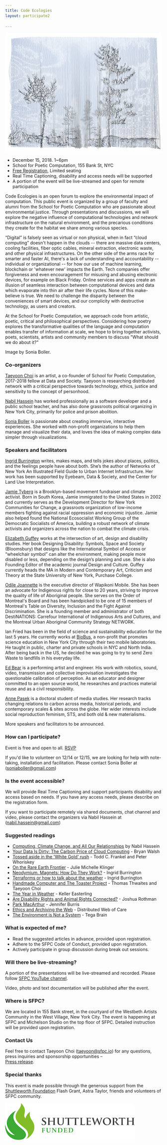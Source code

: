 ```yaml
---
title: Code Ecologies
layout: participate2

---
```


![](/static/img/participate/codeecologies.jpg )

- December 15, 2018. 1~6pm 
- School for Poetic Computation, 155 Bank St, NYC
- [Free Registration](https://www.eventbrite.com/e/code-ecologies-tickets-52863504164), Limited seating
- Real Time Captioning, disability and access needs will be supported
- A portion of the event will be live-streamed and open for remote participation  
 
Code Ecologies is an open forum to explore the environmental impact of computation. This public event is organized by a group of faculty and alumni from the School for Poetic Computation who are passionate about environmental justice. Through presentations and discussions, we will explore the negative influence of computational technologies and network infrastructure on the natural environment, and the precarious conditions they create for the habitat we share among various species.

“Digital” is falsely seen as virtual or non physical, when in fact “cloud computing” doesn't happen in the clouds -- there are massive data centers, cooling facilities, fiber optic cables, mineral extraction, electronic waste, and other physical infrastructures. On the other side of the arms race for smarter and faster AI, there's a lack of understanding and accountability -- individual or organizational -- for how our use of machine learning, blockchain or 'whatever new' impacts the Earth. Tech companies offer forgiveness and even encouragement for misusing and abusing electronic devices, for example on Black Friday. Online services and apps create an illusion of seamless interaction between computational devices and data which evaporate into thin air after their life cycles. None of this make-believe is true. We need to challenge the disparity between the conveniences of smart devices, and our complicity with destructive technology, as users and creators.  

At the School for Poetic Computation, we approach code from artistic, poetic, critical and philosophical perspectives. Considering how poetry explores the transformative qualities of the language and computation enables transfer of information at scale, we hope to bring together activists, poets, scientists, artists and community members to discuss "What should we do about it?" 
 
Image by Sonia Boller. 

### Co-organizers 

[Taeyoon Choi](http://taeyoonchoi.com) is an artist, a co-founder of School for Poetic Computation, 2017-2018 fellow at Data and Society. Taeyoon is researching distributed network with a critical perspective towards technology, ethics, justice and sensitivity to the concept of personhood. 

[Nabil Hassein](https://nabilhassein.github.io/) has worked professionally as a software developer and a public school teacher, and has also done grassroots political organizing in New York City, primarily for police and prison abolition.

[Sonia Boller](https://soniaboller.herokuapp.com/) is passionate about creating immersive, interactive experiences. She worked with non-profit organizations to help them manage and visualize their data, and loves the idea of making complex data simpler through visualizations.

### Speakers and facilitators 

[Ingrid Burrington](http://lifewinning.com/) writes, makes maps, and tells jokes about places, politics, and the feelings people have about both. She’s the author of Networks of New York An Illustrated Field Guide to Urban Internet Infrastructure. Her work has been supported by Eyebeam, Data & Society, and the Center for Land Use Interpretation.

[Jamie Tyberg](https://twitter.com/jtbrg) is a Brooklyn-based movement fundraiser and climate activist. Born in South Korea, Jamie immigrated to the United States in 2002 and currently serves as the Development Director for New York Communities for Change, a grassroots organization of low-income members fighting against racial oppression and economic injustice. Jamie also helped found the National Ecosocialist Working Group of the Democratic Socialists of America, building a robust network of climate activists and organizers across the nation to combat the climate crisis.

[Elizabeth Guffey](https://www.purchase.edu/live/profiles/498-elizabeth-guffey) works at the intersection of art, design and disability studies. Her book Designing Disability: Symbols, Space and Society (Bloomsbury) that designs like the
International Symbol of Access or “wheelchair symbol” can alter the environment, making people more disabled or less, depending on the design’s planning and use. She is also Founding Editor of the academic journal Design and Culture. Guffey currently heads the MA in Modern and Contemporary Art, Criticism and Theory at the State
University of New York, Purchase College.

[Odile Joannette](http://www.wapikoni.ca/home) is the executive director of Wapikoni Mobile. She has been an advocate for Indigenous rights for close to 20 years, striving to improve the quality of life of Aboriginal people. She serves on the Order of Montreal's Board and has been handpicked to be one of 15 members of Montreal's Table on Diversity, Inclusion and the Fight Against Discrimination. She is a founding member and administrator of both DestiNATIONS: Carrefour International of Indigenous Arts and Cultures, and the Montreal Urban Aboriginal Community Strategy NETWORK. 

Ian Fried has been in the field of science and sustainability education for the last 5 years. He currently works at [BioBus](http://www.biobus.org/), a non-profit that promotes science education in New York City through their two mobile laboratories. He taught in public, charter and private schools in NYC and North India. After being back in the US, he decided he was going to try to send Zero Waste to landfills in his everyday life.  

[Ed Bear](http://www.exitrip.org/Main.html) is a performing artist and engineer. His work with robotics, sound, video, transmission and collective improvisation investigates the questionable calibration of perception. As an educator and designer committed to an open source world, he researches and practices material reuse and as a civil responsibility.

[Anne Pasek](https://twitter.com/aepasek) is a doctoral student of media studies. Her research tracks changing relations to carbon across media, historical periods, and contemporary scales & sites across the globe. Her wider interests include social reproduction feminism, STS, and both old & new materialisms.  


More speakers and facilitators to be announced. 

### How can I participate? 
 
Event is free and open to all. [RSVP](https://www.eventbrite.com/e/code-ecologies-tickets-52863504164)

If you'd like to volunteer on 12/14 or 12/15, we are looking for help with note-taking, installation and facilitation. Please contact Sonia Boller at (soniaboller@gmail.com)

### Is the event accessible?

We will provide Real Time Captioning and support participants disability and access based on needs. If you have any access needs, please describe on the registration form. 

If you want to participate remotely via shared documents, chat channel and video, please contact the organizers via Nabil Hassein at (nabil.hassein@gmail.com)

### Suggested readings 

- 	[Computing, Climate Change, and All Our Relationships](https://www.deconstructconf.com/2018/nabil-hassein-computing-climate-change-and-all-our-relationships) by Nabil Hassein  
- [Your Data Is Dirty: The Carbon Price of Cloud Computing](http://time.com/46777/your-data-is-dirty-the-carbon-price-of-cloud-computing/) - Bryan Walsh 
- [Tossed aside in the 'White Gold' rush](https://www.washingtonpost.com/graphics/business/batteries/tossed-aside-in-the-lithium-rush/?noredirect=on) -  Todd C. Frankel and Peter Whoriskey
- [On the Rare Earth Frontier](http://digitalassets.lib.berkeley.edu/etd/ucb/text/Klinger_berkeley_0028E_15409.pdf) - Julie Michelle Klinger
- [Neodymium. Magnets: How Do They Work?](https://popula.com/2018/07/30/neodymium/) - Ingrid Burrington 
- [Terraforms or how to talk about the weather](http://dingdingding.org/issue-2/terraforms-or-how-to-talk-about-the-weather/) - Ingrid Burrington 
- [Handmade Computer and The Toaster Project](http://taeyoonchoi.com/poetic-computation/thomas-thwaites-and-taeyoon-choi/) - Thomas Thwaites and Taeyoon Choi
- [The Year in Weather](https://www.artforum.com/print/201710/the-year-in-weather-72467) - Keller Easterling  
- [Are Disability Rights and Animal Rights Connected?](https://www.newyorker.com/culture/persons-of-interest/are-disability-rights-and-animal-rights-connected) - Joshua Rothman
- [Park MacArthur](https://bombmagazine.org/articles/park-mcarthur/) - Jennifer Burris 
- [Ethics and Archiving the Web](http://distributedweb.care/posts/eaw/) - Distributed Web of Care 
- [The Environment is Not a System](http://www.aprja.net/the-environment-is-not-a-system/) - Tega Brain

### What is expected of me?

- Read the suggested articles in advance, provided upon registration.
- Adhere to the SFPC Code of Conduct, provided upon registration.
- Actively participate in group discussion during break out sessions.


### Will there be live-streaming?

A portion of the presentations will be live-streamed and recorded. Please follow [SFPC YouTube channel](https://www.youtube.com/watch?v=BsN_2oYnbLo).

Video, photo and text documentation will be published after the event. 

### Where is SFPC?

We are located in 155 Bank street, in the courtyard of the Westbeth Artists Community in the West Village, New York City. The event is happening at SFPC and Michelson Studio on the top floor of SFPC. Detailed instruction will be provided upon registration. 

### Contact Us

Feel free to contact Taeyoon Choi (taeyoon@sfpc.io) for any questions, press inquiries and sponsorship opportunities –  
[Press release](https://github.com/SFPC/sfpc.github.io/blob/master/static/img/press/codeecologies.pdf).

### Special thanks 

This event is made possible through the generous support from the [Shuttleworth Foundation](https://www.shuttleworthfoundation.org/) Flash Grant, Astra Taylor, friends and volunteers of SFPC community.  


![](/static/img/participate/shuttleworth.jpg )



